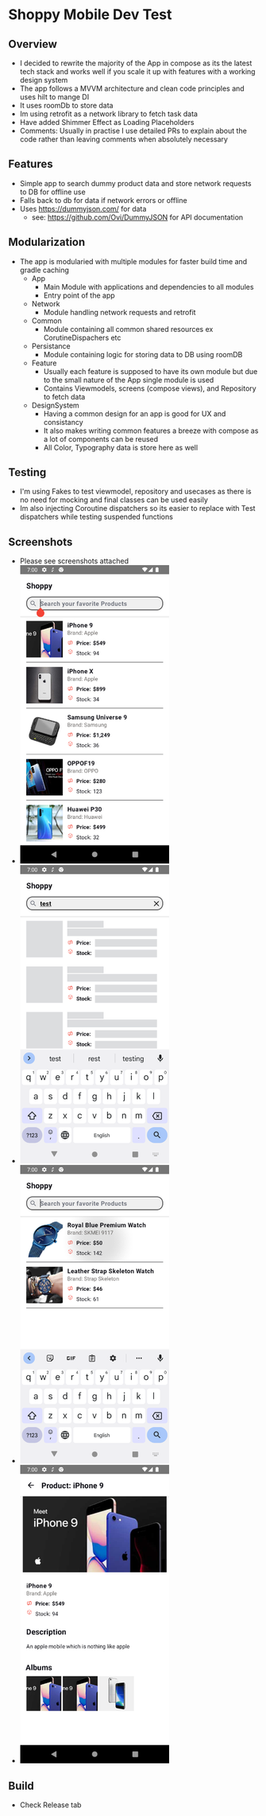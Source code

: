 # Shoppy Mobile Dev Test

## Overview

- I decided to rewrite the majority of the App in compose as its the latest tech stack and works
  well if you scale it up with features with a working design system
- The app follows a MVVM architecture and clean code principles and uses hilt to mange DI
- It uses roomDb to store data
- Im using retrofit as a network library to fetch task data
- Have added Shimmer Effect as Loading Placeholders
- Comments: Usually in practise I use detailed PRs to explain about the code rather than leaving
  comments when absolutely necessary

## Features

- Simple app to search dummy product data and store network requests to DB for offline use
- Falls back to db for data if network errors or offline
- Uses https://dummyjson.com/ for data
    - see: https://github.com/Ovi/DummyJSON for API documentation

## Modularization

- The app is modularied with multiple modules for faster build time and gradle caching
    - App
        - Main Module with applications and dependencies to all modules
        - Entry point of the app
    - Network
        - Module handling network requests and retrofit
    - Common
        - Module containing all common shared resources ex CorutineDispachers etc
    - Persistance
        - Module containing logic for storing data to DB using roomDB
    - Feature
        - Usually each feature is supposed to have its own module but due to the small nature of the
          App single module is used
        - Contains Viewmodels, screens (compose views), and Repository to fetch data
    - DesignSystem
        - Having a common design for an app is good for UX and consistancy
        - It also makes writing common features a breeze with compose as a lot of components can be
          reused
        - All Color, Typography data is store here as well

## Testing

- I'm using Fakes to test viewmodel, repository and usecases as there is no need for mocking and
  final classes can be used easily
- Im also injecting Coroutine dispatchers so its easier to replace with Test dispatchers while
  testing suspended functions

## Screenshots

- Please see screenshots attached
- <Img src="./screenshots/ss_1.png" width="300px">
- <Img src="./screenshots/ss_2.png" width="300px">
- <Img src="./screenshots/ss_3.png" width="300px">
- <Img src="./screenshots/ss_4.png" width="300px">

## Build

- Check Release tab
